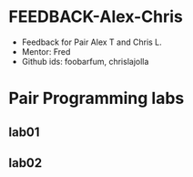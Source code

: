  
# FEEDBACK-Alex-Chris

* Feedback for Pair Alex T and Chris L.  
* Mentor: Fred
* Github ids:  foobarfum, chrislajolla


# Pair Programming labs

## lab01

## lab02

